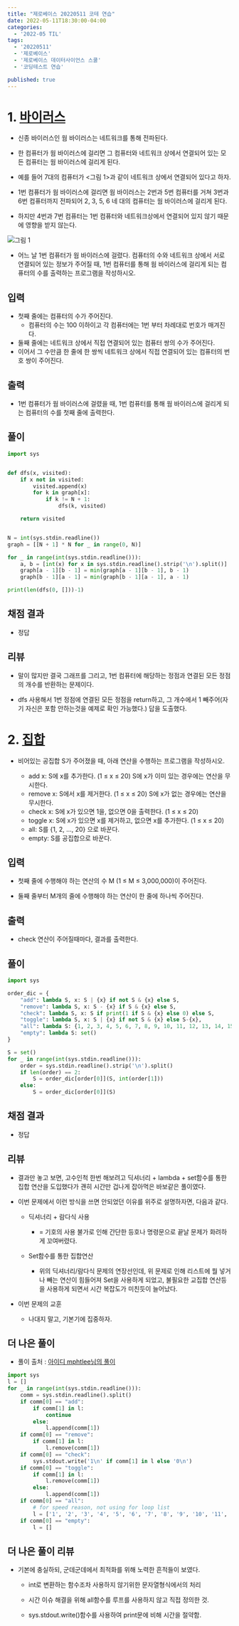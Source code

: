 ```yaml
---
title: "제로베이스 20220511 코테 연습"
date: 2022-05-11T18:30:00-04:00
categories:
  - '2022-05 TIL'
tags:
  - '20220511'
  - '제로베이스'
  - '제로베이스 데이터사이언스 스쿨'
  - '코딩테스트 연습'

published: true
---
```


# 1. [바이러스](https://www.acmicpc.net/problem/2606)


* 신종 바이러스인 웜 바이러스는 네트워크를 통해 전파된다.
* 한 컴퓨터가 웜 바이러스에 걸리면 그 컴퓨터와 네트워크 상에서 연결되어 있는 모든 컴퓨터는 웜 바이러스에 걸리게 된다.

* 예를 들어 7대의 컴퓨터가 <그림 1>과 같이 네트워크 상에서 연결되어 있다고 하자.
* 1번 컴퓨터가 웜 바이러스에 걸리면 웜 바이러스는 2번과 5번 컴퓨터를 거쳐 3번과 6번 컴퓨터까지 전파되어 2, 3, 5, 6 네 대의 컴퓨터는 웜 바이러스에 걸리게 된다.
* 하지만 4번과 7번 컴퓨터는 1번 컴퓨터와 네트워크상에서 연결되어 있지 않기 때문에 영향을 받지 않는다.

![그림 1](https://www.acmicpc.net/upload/images/zmMEZZ8ioN6rhCdHmcIT4a7.png)

* 어느 날 1번 컴퓨터가 웜 바이러스에 걸렸다. 컴퓨터의 수와 네트워크 상에서 서로 연결되어 있는 정보가 주어질 때, 1번 컴퓨터를 통해 웜 바이러스에 걸리게 되는 컴퓨터의 수를 출력하는 프로그램을 작성하시오.

## 입력

* 첫째 줄에는 컴퓨터의 수가 주어진다.
    * 컴퓨터의 수는 100 이하이고 각 컴퓨터에는 1번 부터 차례대로 번호가 매겨진다.
* 둘째 줄에는 네트워크 상에서 직접 연결되어 있는 컴퓨터 쌍의 수가 주어진다.
* 이어서 그 수만큼 한 줄에 한 쌍씩 네트워크 상에서 직접 연결되어 있는 컴퓨터의 번호 쌍이 주어진다.

## 출력

* 1번 컴퓨터가 웜 바이러스에 걸렸을 때, 1번 컴퓨터를 통해 웜 바이러스에 걸리게 되는 컴퓨터의 수를 첫째 줄에 출력한다.

## 풀이

```py
import sys


def dfs(x, visited):
    if x not in visited:
        visited.append(x)
        for k in graph[x]:
            if k != N + 1:
                dfs(k, visited)

    return visited


N = int(sys.stdin.readline())
graph = [[N + 1] * N for _ in range(0, N)]

for _ in range(int(sys.stdin.readline())):
    a, b = [int(x) for x in sys.stdin.readline().strip('\n').split()]
    graph[a - 1][b - 1] = min(graph[a - 1][b - 1], b - 1)
    graph[b - 1][a - 1] = min(graph[b - 1][a - 1], a - 1)

print(len(dfs(0, []))-1)
```

## 채점 결과

* 정답

## 리뷰

* 말이 많지만 결국 그래프를 그리고, 1번 컴퓨터에 해당하는 정점과 연결된 모든 정점의 개수를 반환하는 문제이다.

* dfs 사용해서 1번 정점에 연결된 모든 정점을 return하고, 그 개수에서 1 빼주어(자기 자신은 포함 안하는것을 예제로 확인 가능했다.) 답을 도출했다.

# 2. [집합](https://www.acmicpc.net/problem/11723)


* 비어있는 공집합 S가 주어졌을 때, 아래 연산을 수행하는 프로그램을 작성하시오.

    * add x: S에 x를 추가한다. (1 ≤ x ≤ 20) S에 x가 이미 있는 경우에는 연산을 무시한다.
    * remove x: S에서 x를 제거한다. (1 ≤ x ≤ 20) S에 x가 없는 경우에는 연산을 무시한다.
    * check x: S에 x가 있으면 1을, 없으면 0을 출력한다. (1 ≤ x ≤ 20)
    * toggle x: S에 x가 있으면 x를 제거하고, 없으면 x를 추가한다. (1 ≤ x ≤ 20)
    * all: S를 {1, 2, ..., 20} 으로 바꾼다.
    * empty: S를 공집합으로 바꾼다. 

## 입력

* 첫째 줄에 수행해야 하는 연산의 수 M (1 ≤ M ≤ 3,000,000)이 주어진다.

* 둘째 줄부터 M개의 줄에 수행해야 하는 연산이 한 줄에 하나씩 주어진다.

## 출력

* check 연산이 주어질때마다, 결과를 출력한다.

## 풀이

```py
import sys

order_dic = {
    "add": lambda S, x: S | {x} if not S & {x} else S,
    "remove": lambda S, x: S - {x} if S & {x} else S,
    "check": lambda S, x: S if print(1 if S & {x} else 0) else S,
    "toggle": lambda S, x: S | {x} if not S & {x} else S-{x},
    "all": lambda S: {1, 2, 3, 4, 5, 6, 7, 8, 9, 10, 11, 12, 13, 14, 15, 16, 17, 18, 19, 20},
    "empty": lambda S: set()
}

S = set()
for _ in range(int(sys.stdin.readline())):
    order = sys.stdin.readline().strip('\n').split()
    if len(order) == 2:
        S = order_dic[order[0]](S, int(order[1]))
    else:
        S = order_dic[order[0]](S)
```

## 채점 결과

* 정답

## 리뷰

* 결과만 놓고 보면, 고수인척 한번 해보려고 딕셔너리 + lambda + set함수를 통한 집합 연산을 도입했다가 괜히 시간만 겁나게 잡아먹은 바보같은 풀이였다.

* 이번 문제에서 이런 방식을 쓰면 안되었던 이유를 위주로 설명하자면, 다음과 같다.

    * 딕셔너리 + 람다식 사용
        * = 기호의 사용 불가로 인해 간단한 등호나 명령문으로 끝날 문제가 화려하게 꼬여버렸다.

    * Set함수를 통한 집합연산
        * 위의 딕셔너리/람다식 문제의 연장선인데, 위 문제로 인해 리스트에 뭘 넣거나 빼는 연산이 힘들어져 Set을 사용하게 되었고, 불필요한 교집합 연산등을 사용하게 되면서 시간 복잡도가 미친듯이 늘어났다.

* 이번 문제의 교훈
    * 나대지 말고, 기본기에 집중하자.

## 더 나은 풀이

* 풀이 출처 : [아이디 mphtlee님의 풀이](https://www.acmicpc.net/source/28074071)

```py
import sys
l = []
for _ in range(int(sys.stdin.readline())):
    comm = sys.stdin.readline().split()
    if comm[0] == "add":
        if comm[1] in l:
            continue
        else:
            l.append(comm[1])
    if comm[0] == "remove":
        if comm[1] in l:
            l.remove(comm[1])
    if comm[0] == "check":
        sys.stdout.write('1\n' if comm[1] in l else '0\n')
    if comm[0] == "toggle":
        if comm[1] in l:
            l.remove(comm[1])
        else:
            l.append(comm[1])
    if comm[0] == "all":
        # for speed reason, not using for loop list
        l = ['1', '2', '3', '4', '5', '6', '7', '8', '9', '10', '11', '12', '13', '14', '15', '16', '17', '18', '19', '20']
    if comm[0] == "empty":
        l = []
```

## 더 나은 풀이 리뷰

* 기본에 충실하되, 군데군데에서 최적화를 위해 노력한 흔적들이 보였다.

    * int로 변환하는 함수조차 사용하지 않기위한 문자열형식에서의 처리

    * 시간 이슈 해결을 위해 all함수를 루프를 사용하지 않고 직접 정의한 것.

    * sys.stdout.write()함수를 사용하여 print문에 비해 시간을 절약함.
